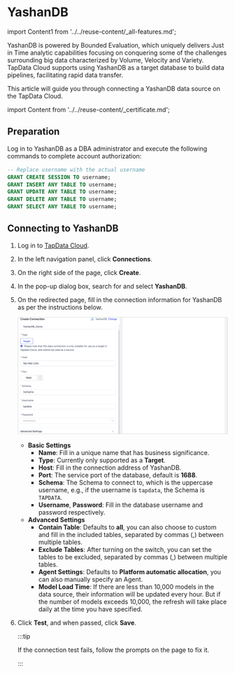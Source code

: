 # YashanDB

import Content1 from '../../reuse-content/_all-features.md';

<Content1 />

YashanDB is powered by Bounded Evaluation, which uniquely delivers Just in Time analytic capabilities focusing on conquering some of the challenges surrounding big data characterized by Volume, Velocity and Variety. TapData Cloud supports using YashanDB as a target database to build data pipelines, facilitating rapid data transfer.

This article will guide you through connecting a YashanDB data source on the TapData Cloud.

import Content from '../../reuse-content/_certificate.md';

<Content />

## Preparation

Log in to YashanDB as a DBA administrator and execute the following commands to complete account authorization:

```sql
-- Replace username with the actual username
GRANT CREATE SESSION TO username;
GRANT INSERT ANY TABLE TO username;
GRANT UPDATE ANY TABLE TO username;
GRANT DELETE ANY TABLE TO username;
GRANT SELECT ANY TABLE TO username;
```

## Connecting to YashanDB

1. Log in to [TapData Cloud](https://cloud.tapdata.net/console/v3/).

2. In the left navigation panel, click **Connections**.

3. On the right side of the page, click **Create**.

4. In the pop-up dialog box, search for and select **YashanDB**.

5. On the redirected page, fill in the connection information for YashanDB as per the instructions below.

   ![Connect to YashanDB](../../images/connect_yashandb.png)

    - **Basic Settings**
      - **Name**: Fill in a unique name that has business significance.
      - **Type**: Currently only supported as a **Target**.
      - **Host**: Fill in the connection address of YashanDB.
      - **Port**: The service port of the database, default is **1688**.
      - **Schema**: The Schema to connect to, which is the uppercase username, e.g., if the username is `tapdata`, the Schema is `TAPDATA`.
      - **Username**, **Password**: Fill in the database username and password respectively.
    - **Advanced Settings**
      - **Contain Table**: Defaults to **all**, you can also choose to custom and fill in the included tables, separated by commas (,) between multiple tables.
      - **Exclude Tables**: After turning on the switch, you can set the tables to be excluded, separated by commas (,) between multiple tables.
      - **Agent Settings**: Defaults to **Platform automatic allocation**, you can also manually specify an Agent.
      - **Model Load Time**: If there are less than 10,000 models in the data source, their information will be updated every hour. But if the number of models exceeds 10,000, the refresh will take place daily at the time you have specified.

6. Click **Test**, and when passed, click **Save**.

   :::tip

   If the connection test fails, follow the prompts on the page to fix it.

   :::
